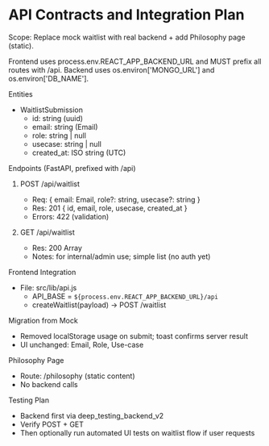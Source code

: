 # API Contracts and Integration Plan

Scope: Replace mock waitlist with real backend + add Philosophy page (static).

Frontend uses process.env.REACT_APP_BACKEND_URL and MUST prefix all routes with /api.
Backend uses os.environ['MONGO_URL'] and os.environ['DB_NAME'].

Entities
- WaitlistSubmission
  - id: string (uuid)
  - email: string (Email)
  - role: string | null
  - usecase: string | null
  - created_at: ISO string (UTC)

Endpoints (FastAPI, prefixed with /api)
1) POST /api/waitlist
   - Req: { email: Email, role?: string, usecase?: string }
   - Res: 201 { id, email, role, usecase, created_at }
   - Errors: 422 (validation)

2) GET /api/waitlist
   - Res: 200 Array<WaitlistSubmission>
   - Notes: for internal/admin use; simple list (no auth yet)

Frontend Integration
- File: src/lib/api.js
  - API_BASE = `${process.env.REACT_APP_BACKEND_URL}/api`
  - createWaitlist(payload) -> POST /waitlist

Migration from Mock
- Removed localStorage usage on submit; toast confirms server result
- UI unchanged: Email, Role, Use-case

Philosophy Page
- Route: /philosophy (static content)
- No backend calls

Testing Plan
- Backend first via deep_testing_backend_v2
- Verify POST + GET
- Then optionally run automated UI tests on waitlist flow if user requests